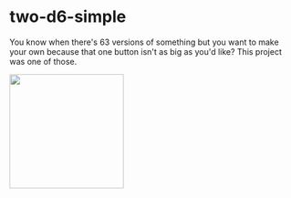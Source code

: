 # two-d6-simple
You know when there's 63 versions of something but you want to make your own because that one button isn't as big as you'd like? This project was one of those.

[<img src="http://you-sif.com/github/twod2-video1-thumb.png" width="200">](http://you-sif.com/github/twod2-video1.mp4)
